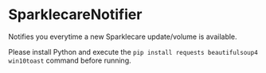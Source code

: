 # SparklecareNotifier
Notifies you everytime a new Sparklecare update/volume is available.

Please install Python and execute the `pip install requests beautifulsoup4 win10toast` command before running.
